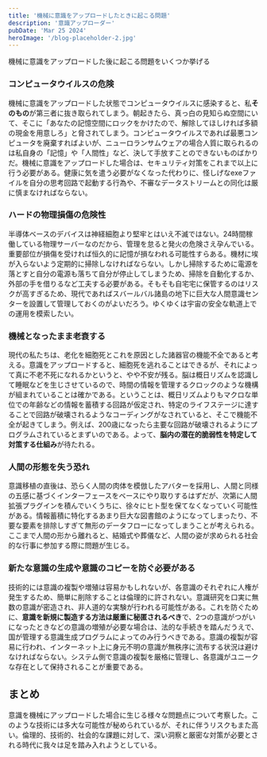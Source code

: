 ```yaml
---
title: '機械に意識をアップロードしたときに起こる問題'
description: '意識アップローダー'
pubDate: 'Mar 25 2024'
heroImage: '/blog-placeholder-2.jpg'
---
```


機械に意識をアップロードした後に起こる問題をいくつか挙げる

### コンピュータウイルスの危険

機械に意識をアップロードした状態でコンピュータウイルスに感染すると、私**そのもの**が第三者に抜き取られてしまう。朝起きたら、真っ白の見知らぬ空間にいて、そこに「あなたの記憶空間にロックをかけたので、解除してほしければ多額の現金を用意しろ」と脅されてしまう。コンピュータウイルスであれば最悪コンピュータを廃棄すればよいが、ニューロランサムウェアの場合人質に取られるのは私自身の「記憶」や「人間性」など、決して手放すことのできないものばかりだ。機械に意識をアップロードした場合は、セキュリティ対策をこれまで以上に行う必要がある。健康に気を遣う必要がなくなった代わりに、怪しげなexeファイルを自分の思考回路で起動する行為や、不審なデータストリームとの同化は厳に慎まなければならない。

### ハードの物理損傷の危険性

半導体ベースのデバイスは神経細胞より堅牢とはいえ不滅ではない。24時間稼働している物理サーバーなのだから、管理を怠ると発火の危険さえ孕んでいる。重要部位が損傷を受ければ恒久的に記憶が損なわれる可能性すらある。機材に埃が入らないよう定期的に掃除しなければならない。しかし掃除するために電源を落とすと自分の電源も落ちて自分が停止してしまうため、掃除を自動化するか、外部の手を借りるなど工夫する必要がある。そもそも自宅宅に保管するのはリスクが高すぎるため、現代であればスバールバル諸島の地下に巨大な人間意識センターを設置して管理しておくのがよいだろう。ゆくゆくは宇宙の安全な軌道上での運用を模索したい。

### 機械となったまま老衰する

現代の私たちは、老化を細胞死とこれを原因とした諸器官の機能不全であると考える。意識をアップロードすると、細胞死を逃れることはできるが、それによって真に不老不死になれるかというと、やや不安が残る。脳は概日リズムを認識して睡眠などを生じさせているので、時間の情報を管理するクロックのような機構が組まれていることは確かである。ということは、概日リズムよりもマクロな単位での年齢などの情報を蓄積する回路が仮定され、特定のライフステージに達することで回路が破壊されるようなコーディングがなされていると、そこで機能不全が起きてしまう。例えば、200歳になったら主要な回路が破壊されるようにプログラムされているとまずいのである。よって、**脳内の潜在的脆弱性を特定して対策する仕組み**が待たれる。

### 人間の形態を失う恐れ

意識移植の直後は、恐らく人間の肉体を模倣したアバターを採用し、人間と同様の五感に基づくインターフェースをベースにやり取りするはずだが、次第に人間拡張プラグインを積んでいくうちに、徐々にヒト型を保てなくなっていく可能性がある。情報蓄積に特化するあまり巨大な図書館のようになってしまったり、不要な要素を排除しすぎて無形のデータフローになってしまうことが考えられる。ここまで人間の形から離れると、結婚式や葬儀など、人間の姿が求められる社会的な行事に参加する際に問題が生じる。

### 新たな意識の生成や意識のコピーを防ぐ必要がある

技術的には意識の複製や増殖は容易かもしれないが、各意識のそれぞれに人権が発生するため、簡単に削除することは倫理的に許されない。意識研究を口実に無数の意識が密造され、非人道的な実験が行われる可能性がある。これを防ぐために、**意識を新規に製造する方法は厳重に秘匿されるべき**で、2つの意識がつがいになったときなどの意識の増殖が必要な場合は、法的な手続きを踏んだうえで、国が管理する意識生成プログラムによってのみ行うべきである。意識の複製が容易に行われ、インターネット上に身元不明の意識が無秩序に流布する状況は避けなければならない。システム側で意識の複製を厳格に管理し、各意識がユニークな存在として保持されることが重要である。

## まとめ

意識を機械にアップロードした場合に生じる様々な問題点について考察した。このような技術には多大な可能性が秘められているが、それに伴うリスクもまた高い。倫理的、技術的、社会的な課題に対して、深い洞察と厳密な対策が必要とされる時代に我々は足を踏み入れようとしている。